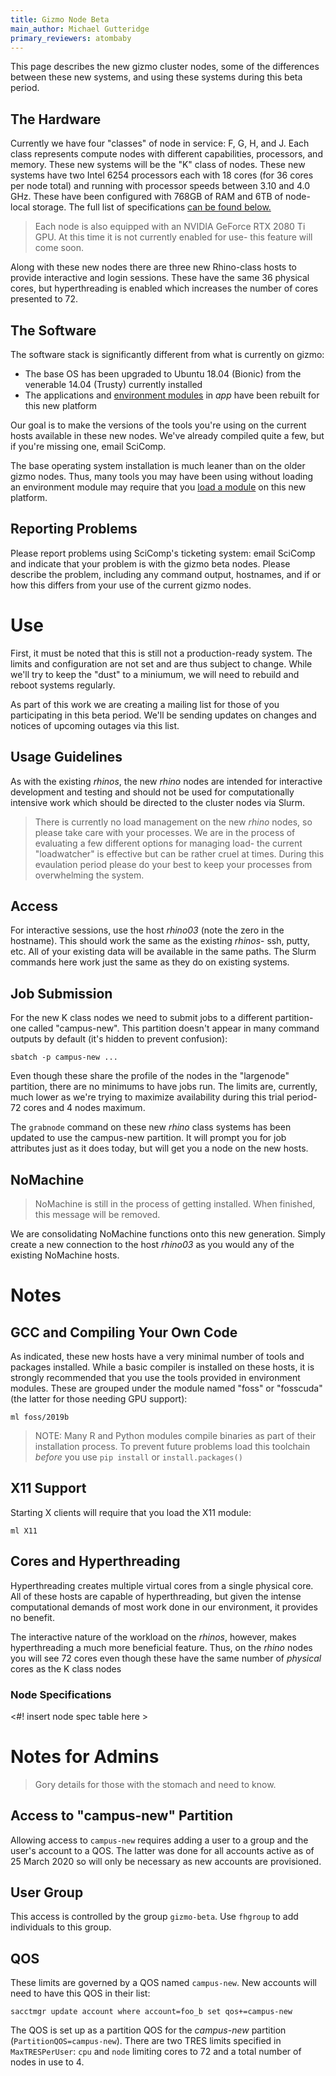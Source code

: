 ```yaml
---
title: Gizmo Node Beta
main_author: Michael Gutteridge
primary_reviewers: atombaby
---
```

This page describes the new gizmo cluster nodes, some of the differences between these new systems, and using these systems during this beta period.

## The Hardware

Currently we have four "classes" of node in service: F, G, H, and J. Each class represents compute nodes with different capabilities, processors, and memory.  These new systems will be the "K" class of nodes.  These new systems have two Intel 6254 processors each with 18 cores (for 36 cores per node total) and running with processor speeds between 3.10 and 4.0 GHz.  These have been configured with 768GB of RAM and 6TB of node-local storage. The full  list of specifications [can be found below.](#node-specifications)

> Each node is also equipped with an NVIDIA GeForce RTX 2080 Ti GPU.  At this time it is not currently enabled for use- this feature will come soon.

Along with these new nodes there are three new Rhino-class hosts to provide interactive and login sessions. These have the same 36 physical cores, but hyperthreading is enabled which increases the number of cores presented to 72.

## The Software

The software stack is significantly different from what is currently on gizmo:

 - The base OS has been upgraded to Ubuntu 18.04 (Bionic) from the venerable 14.04 (Trusty) currently installed
 - The applications and [environment modules](https://sciwiki.fredhutch.org/scicomputing/compute_environments/#environment-modules) in _app_ have been rebuilt for this new platform

Our goal is to make the versions of the tools you're using on the current hosts available in these new nodes.  We've already compiled quite a few, but if you're missing one, email SciComp.

The base operating system installation is much leaner than on the older gizmo nodes.  Thus, many tools you may have been using without loading an environment module may require that you [load a module](https://sciwiki.fredhutch.org/scicomputing/compute_environments/#environment-modules) on this new platform.

## Reporting Problems

Please report problems using SciComp's ticketing system: email SciComp and indicate that your problem is with the gizmo beta nodes. Please describe the problem, including any command output, hostnames, and if or how this differs from your use of the current gizmo nodes.

# Use

First, it must be noted that this is still not a production-ready system.  The limits and configuration are not set and are thus subject to change.  While we'll try to keep the "dust" to a miniumum, we will need to rebuild and reboot systems regularly.

As part of this work we are creating a mailing list for those of you participating in this beta period.  We'll be sending updates on changes and notices of upcoming outages via this list.

## Usage Guidelines

As with the existing _rhinos_, the new _rhino_ nodes are intended for interactive development and testing and should not be used for computationally intensive work which should be directed to the cluster nodes via Slurm.

> There is currently no load management on the new _rhino_ nodes, so please take care with your processes.  We are in the process of evaluating a few different options for managing load- the current "loadwatcher" is effective but can be rather cruel at times.  During this evaulation period please do your best to keep your processes from overwhelming the system.

## Access

For interactive sessions, use the host _rhino03_ (note the zero in the hostname).  This should work the same as the existing _rhinos_- ssh, putty, etc.  All of your existing data will be available in the same paths.  The Slurm commands here work just the same as they do on existing systems.

## Job Submission

For the new K class nodes we need to submit jobs to a different partition- one called "campus-new".  This partition doesn't appear in many command outputs by default (it's hidden to prevent confusion):

    sbatch -p campus-new ...

Even though these share the profile of the nodes in the "largenode" partition, there are no minimums to have jobs run.  The limits are, currently, much lower as we're trying to maximize availability during this trial period- 72 cores and 4 nodes maximum.

The `grabnode` command on these new _rhino_ class systems has been updated to use the campus-new partition.  It will prompt you for job attributes just as it does today, but will get you a node on the new hosts.

## NoMachine

> NoMachine is still in the process of getting installed.  When finished, this message will be removed.

We are consolidating NoMachine functions onto this new generation.  Simply
create a new connection to the host _rhino03_ as you would any of the existing
NoMachine hosts.

# Notes

## <a name="local-gcc"></a>GCC and Compiling Your Own Code

As indicated, these new hosts have a very minimal number of tools and packages installed.  While a basic compiler is installed on these hosts, it is strongly recommended that you use the tools provided in environment modules.  These are grouped under the module named "foss" or "fosscuda" (the latter for those needing GPU support):

    ml foss/2019b

> NOTE: Many R and Python modules compile binaries as part of their installation process.  To prevent future problems load this toolchain _before_ you use `pip install` or `install.packages()`

## <a name="x11-support"></a>X11 Support

Starting X clients will require that you load the X11 module:

    ml X11

## <a name="cores-hyperthreading"></a> Cores and Hyperthreading

Hyperthreading creates multiple virtual cores from a single physical core.  All of these hosts are capable of hyperthreading, but given the intense computational demands of most work done in our environment, it provides no benefit.

The interactive nature of the workload on the _rhinos_, however, makes hyperthreading a much more beneficial feature.  Thus, on the _rhino_ nodes you will see 72 cores even though these have the same number of _physical_ cores as the K class nodes

### <a name="node-specifications"></a> Node Specifications

<#! insert node spec table here >

# Notes for Admins

> Gory details for those with the stomach and need to know.

## Access to "campus-new" Partition

Allowing access to `campus-new` requires adding a user to a group and the user's account to a QOS.  The latter was done for all accounts active as of 25 March 2020 so will only be necessary as new accounts are provisioned.

## User Group

This access is controlled by the group `gizmo-beta`.  Use `fhgroup` to add individuals to this group.

## QOS

These limits are governed by a QOS named `campus-new`.  New accounts will need to have this QOS in their list:

    sacctmgr update account where account=foo_b set qos+=campus-new

The QOS is set up as a partition QOS for the _campus-new_ partition (`PartitionQOS=campus-new`).  There are two TRES limits specified in `MaxTRESPerUser`: `cpu` and `node` limiting cores to 72 and a total number of nodes in use to 4.
